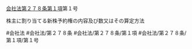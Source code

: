 [会社法第２７８条第１項](会社法＿＿＿＿第２７８条第１項)第１号

株主に割り当てる新株予約権の内容及び数又はその算定方法


#会社法
#会社法/第２７８条
#会社法/第２７８条/第１項
#会社法/第２７８条/第１項/第１号
